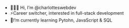 - 👩🏽‍💻 Hi, I’m @charlotteswebdev
- ⚡Career switcher, interested in full-stack development
- 📗I’m currently learning Pytohn, JavaScript & SQL

<!---
charlotteswebdev/charlotteswebdev is a ✨ special ✨ repository because its `README.md` (this file) appears on your GitHub profile.
You can click the Preview link to take a look at your changes.
--->
